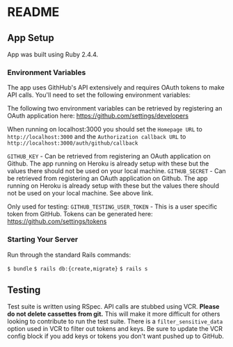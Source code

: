 # README

## App Setup

App was built using Ruby 2.4.4.

### Environment Variables

The app uses GithHub's API extensively and requires OAuth tokens to make API calls. You'll need to set the following environment variables:

The following two environment variables can be retrieved by registering an OAuth application here: https://github.com/settings/developers

When running on localhost:3000 you should set the `Homepage URL` to `http://localhost:3000` and the `Authorization callback URL` to `http://localhost:3000/auth/github/callback`

`GITHUB_KEY` - Can be retrieved from registering an OAuth application on Github. The app running on Heroku is already setup with these but the values there should not be used on your local machine.
`GITHUB_SECRET` - Can be retrieved from registering an OAuth application on Github. The app running on Heroku is already setup with these but the values there should not be used on your local machine. See above link.

Only used for testing:
`GITHUB_TESTING_USER_TOKEN` - This is a user specific token from GitHub. Tokens can be generated here: https://github.com/settings/tokens

### Starting Your Server

Run through the standard Rails commands:

`$ bundle`
`$ rails db:{create,migrate}`
`$ rails s`

## Testing

Test suite is written using RSpec. API calls are stubbed using VCR. **Please do not delete cassettes from git.** This will make it more difficult for others looking to contribute to run the test suite. There is a `filter_sensitive_data` option used in VCR to filter out tokens and keys. Be sure to update the VCR config block if you add keys or tokens you don't want pushed up to GitHub.
